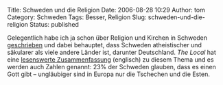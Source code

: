 Title: Schweden und die Religion
Date: 2006-08-28 10:29
Author: tom
Category: Schweden
Tags: Besser, Religion
Slug: schweden-und-die-religion
Status: published

Gelegentlich habe ich ja schon über Religion und Kirchen in Schweden
[geschrieben](http://www.fiket.de/tag/religion) und dabei behauptet,
dass Schweden atheistischer und säkularer als viele andere Länder ist,
darunter Deutschland. *The Local* hat eine [lesenswerte
Zusammenfassung](http://www.thelocal.se/article.php?ID=4579&date=20060811)
(englisch) zu diesem Thema und es werden auch Zahlen genannt: 23% der
Schweden glauben, dass es einen Gott gibt – ungläubiger sind in Europa
nur die Tschechen und die Esten.

